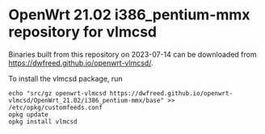 OpenWrt 21.02 i386_pentium-mmx repository for vlmcsd
========

Binaries built from this repository on 2023-07-14 can be downloaded from <https://dwfreed.github.io/openwrt-vlmcsd/>.

To install the vlmcsd package, run

```
echo "src/gz openwrt-vlmcsd https://dwfreed.github.io/openwrt-vlmcsd/OpenWrt_21.02/i386_pentium-mmx/base" >> /etc/opkg/customfeeds.conf
opkg update
opkg install vlmcsd
```
